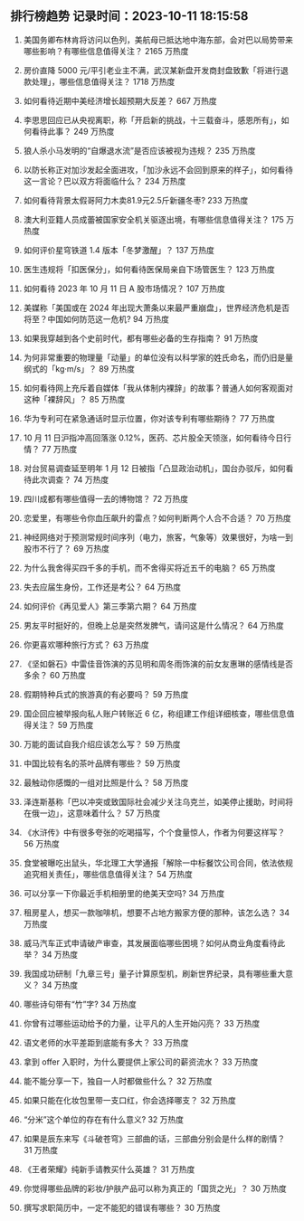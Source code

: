 
## 排行榜趋势 记录时间：2023-10-11 18:15:58
  
  1. 美国务卿布林肯将访问以色列，美航母已抵达地中海东部，会对巴以局势带来哪些影响？有哪些信息值得关注？ 2165 万热度
    
  2. 房价直降 5000 元/平引老业主不满，武汉某新盘开发商封盘致歉「将进行退款处理」，哪些信息值得关注？ 1718 万热度
    
  3. 如何看待近期中美经济增长超预期大反差？ 667 万热度
    
  4. 李思思回应已从央视离职，称「开启新的挑战，十三载奋斗，感恩所有」，如何看待此事？ 249 万热度
    
  5. 狼人杀小马发明的“自爆退水流”是否应该被视为违规？ 235 万热度
    
  6. 以防长称正对加沙发起全面进攻，「加沙永远不会回到原来的样子」，如何看待这一言论？巴以双方将面临什么？ 234 万热度
    
  7. 如何看待背景太假哥阿力木卖81.9元2.5斤新疆冬枣? 233 万热度
    
  8. 澳大利亚籍人员成蕾被国家安全机关驱逐出境，有哪些信息值得关注？ 175 万热度
    
  9. 如何评价星穹铁道 1.4 版本「冬梦激醒」？ 137 万热度
    
  10. 医生违规将「扣医保分」，如何看待医保局亲自下场管医生？ 123 万热度
    
  11. 如何看待 2023 年 10 月 11 日 A 股市场情况？ 107 万热度
    
  12. 美媒称「美国或在 2024 年出现大萧条以来最严重崩盘」，世界经济危机是否将至？中国如何防范这一危机? 94 万热度
    
  13. 如果我穿越到各个史前时代，都有哪些必备的生存指南？ 91 万热度
    
  14. 为何非常重要的物理量「动量」的单位没有以科学家的姓氏命名，而仍旧是量纲式的「kg·m/s」？ 89 万热度
    
  15. 如何看待网上充斥着自媒体「我从体制内裸辞」的故事？普通人如何客观面对这种「裸辞风」？ 85 万热度
    
  16. 华为专利可在紧急通话时显示位置，你对该专利有哪些期待？ 77 万热度
    
  17. 10 月 11 日沪指冲高回落涨 0.12%，医药、芯片股全天领涨，如何看待今日行情？ 77 万热度
    
  18. 对台贸易调查延至明年 1 月 12 日被指「凸显政治动机」，国台办驳斥，如何看待此次调查？ 74 万热度
    
  19. 四川成都有哪些值得一去的博物馆？ 72 万热度
    
  20. 恋爱里，有哪些令你血压飙升的雷点？如何判断两个人合不合适？ 70 万热度
    
  21. 神经网络对于预测常规时间序列（电力，旅客，气象等）效果很好，为啥一到股市不行了？ 69 万热度
    
  22. 为什么我舍得买四千多的手机，而不舍得买将近五千的电脑？ 65 万热度
    
  23. 失去应届生身份，工作还是考公？ 64 万热度
    
  24. 如何评价《再见爱人》第三季第六期？ 64 万热度
    
  25. 男友平时挺好的，但晚上总是突然发脾气，请问这是什么情况？ 64 万热度
    
  26. 你更喜欢哪种旅行方式？ 63 万热度
    
  27. 《坚如磐石》中雷佳音饰演的苏见明和周冬雨饰演的前女友惠琳的感情线是否多余？ 60 万热度
    
  28. 假期特种兵式的旅游真的有必要吗？ 59 万热度
    
  29. 国企回应被举报向私人账户转账近 6 亿，称组建工作组详细核查，哪些信息值得关注？ 59 万热度
    
  30. 万能的面试自我介绍应该怎么写？ 59 万热度
    
  31. 中国比较有名的茶叶品牌有哪些？ 59 万热度
    
  32. 最触动你感慨的一组对比照是什么？ 58 万热度
    
  33. 泽连斯基称「巴以冲突或致国际社会减少关注乌克兰，如美停止援助，时间将在俄一边」，这意味着什么？ 57 万热度
    
  34. 《水浒传》中有很多夸张的吃喝描写，个个食量惊人，作者为何要这样写？ 56 万热度
    
  35. 食堂被曝吃出鼠头，华北理工大学通报「解除一中标餐饮公司合同，依法依规追究相关责任」，哪些信息值得关注？ 54 万热度
    
  36. 可以分享一下你最近手机相册里的绝美天空吗? 34 万热度
    
  37. 租房星人，想买一款咖啡机，想要不占地方搬家方便的那种，该怎么选？ 34 万热度
    
  38. 威马汽车正式申请破产审查，其发展面临哪些困境？如何从商业角度看待此举？ 34 万热度
    
  39. 我国成功研制「九章三号」量子计算原型机，刷新世界纪录，具有哪些重大意义？ 34 万热度
    
  40. 哪些诗句带有“竹”字? 34 万热度
    
  41. 你曾有过哪些运动给予的力量，让平凡的人生开始闪亮？ 33 万热度
    
  42. 语文老师的水平差距到底能有多大？ 33 万热度
    
  43. 拿到 offer 入职时，为什么要提供上家公司的薪资流水？ 33 万热度
    
  44. 能不能分享一下，独自一人时都做些什么？ 32 万热度
    
  45. 如果只能在化妆包里带一支口红，你会选择哪支？ 32 万热度
    
  46. “分米”这个单位的存在有什么意义? 32 万热度
    
  47. 如果是辰东来写《斗破苍穹》三部曲的话，三部曲分别会是什么样的剧情？ 31 万热度
    
  48. 《王者荣耀》纯新手请教买什么英雄？ 31 万热度
    
  49. 你觉得哪些品牌的彩妆/护肤产品可以称为真正的「国货之光」？ 30 万热度
    
  50. 撰写求职简历中，一定不能犯的错误有哪些？ 30 万热度
    